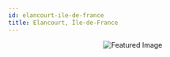 ```yaml
---
id: elancourt-ile-de-france
title: Elancourt, Île-de-France
---
```


<center><img src="https://i.travelapi.com/hotels/2000000/1620000/1613300/1613298/10fbf58b_z.jpg" alt="Featured Image" /></center>

